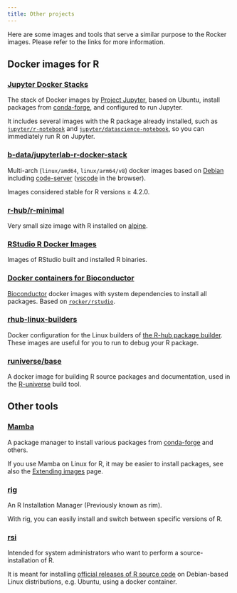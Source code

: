 ```yaml
---
title: Other projects
---
```


Here are some images and tools that serve a similar purpose to the Rocker images.
Please refer to the links for more information.

## Docker images for R

### [Jupyter Docker Stacks](https://jupyter-docker-stacks.readthedocs.io/en/latest/)

The stack of Docker images by [Project Jupyter](https://jupyter.org/),
based on Ubuntu, install packages from [conda-forge](https://conda-forge.org/),
and configured to run Jupyter.

It includes several images with the R package already installed,
such as [`jupyter/r-notebook`](https://jupyter-docker-stacks.readthedocs.io/en/latest/using/selecting.html#jupyter-r-notebook)
and [`jupyter/datascience-notebook`](https://jupyter-docker-stacks.readthedocs.io/en/latest/using/selecting.html#jupyter-datascience-notebook),
so you can immediately run R on Jupyter.

### [b-data/jupyterlab-r-docker-stack](https://github.com/b-data/jupyterlab-r-docker-stack)

Multi-arch (`linux/amd64`, `linux/arm64/v8`) docker images based on
[Debian](https://hub.docker.com/_/debian) including
[code-server](https://github.com/coder/code-server)
([vscode](https://github.com/microsoft/vscode) in the browser).

Images considered stable for R versions ≥ 4.2.0.

### [r-hub/r-minimal](https://github.com/r-hub/r-minimal)

Very small size image with R installed on [alpine](https://hub.docker.com/_/alpine).

### [RStudio R Docker Images](https://github.com/rstudio/r-docker)

Images of RStudio built and installed R binaries.

### [Docker containers for Bioconductor](https://bioconductor.org/help/docker/)

[Bioconductor](https://bioconductor.org/) docker images with system dependencies to install all packages.
Based on [`rocker/rstudio`](versioned/rstudio.md).

### [rhub-linux-builders](https://github.com/r-hub/rhub-linux-builders)

Docker configuration for the Linux builders of [the R-hub package builder](https://builder.r-hub.io/advanced).
These images are useful for you to run to debug your R package.

### [runiverse/base](https://github.com/r-universe-org/base-image)

A docker image for building R source packages and documentation,
used in the [R-universe](https://r-universe.dev) build tool.

## Other tools

### [Mamba](https://github.com/mamba-org/mamba)

A package manager to install various packages from [conda-forge](https://conda-forge.org/) and others.

If you use Mamba on Linux for R, it may be easier to install packages,
see also the [Extending images](../use/extending.md#conda-forge) page.

### [rig](https://github.com/r-lib/rig)

An R Installation Manager (Previously known as rim).

With rig, you can easily install and switch between specific versions of R.

### [rsi](https://github.com/b-data/rsi)

Intended for system administrators who want to perform a source-installation of
R.

It is meant for installing
[official releases of R source code](https://cran.r-project.org/src/base/)
on Debian-based Linux distributions, e.g. Ubuntu, using a docker container.

